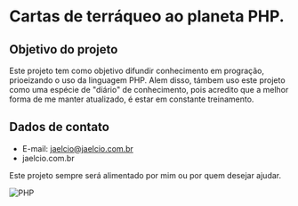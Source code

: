 # Cartas de terráqueo ao planeta PHP.

## Objetivo do projeto
Este projeto tem como objetivo difundir conhecimento em progração, prioeizando o uso da linguagem PHP.
Alem disso, támbem uso este projeto como uma espécie de "diário" de conhecimento, pois acredito que a melhor forma de me manter atualizado, é estar em constante treinamento.

## Dados de contato
- E-mail: jaelcio@jaelcio.com.br
- jaelcio.com.br

Este projeto sempre será alimentado por mim ou por quem desejar ajudar.

![PHP](php01.jpg)
